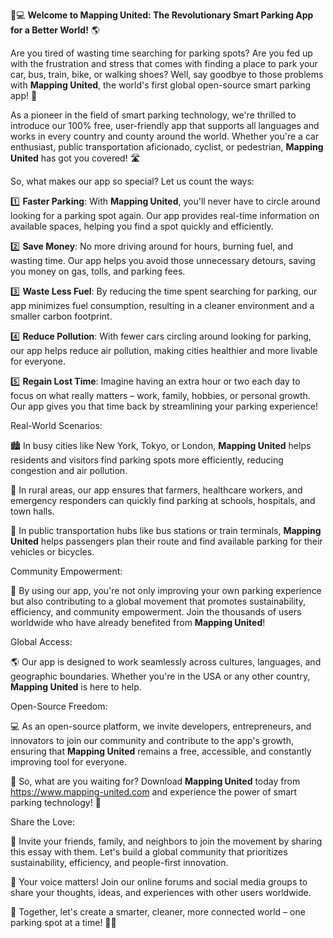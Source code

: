 🚗💻 **Welcome to Mapping United: The Revolutionary Smart Parking App for a Better World!** 🌎

Are you tired of wasting time searching for parking spots? Are you fed up with the frustration and stress that comes with finding a place to park your car, bus, train, bike, or walking shoes? Well, say goodbye to those problems with **Mapping United**, the world's first global open-source smart parking app! 🤩

As a pioneer in the field of smart parking technology, we're thrilled to introduce our 100% free, user-friendly app that supports all languages and works in every country and county around the world. Whether you're a car enthusiast, public transportation aficionado, cyclist, or pedestrian, **Mapping United** has got you covered! 🛣️

So, what makes our app so special? Let us count the ways:

1️⃣ **Faster Parking**: With **Mapping United**, you'll never have to circle around looking for a parking spot again. Our app provides real-time information on available spaces, helping you find a spot quickly and efficiently.

2️⃣ **Save Money**: No more driving around for hours, burning fuel, and wasting time. Our app helps you avoid those unnecessary detours, saving you money on gas, tolls, and parking fees.

3️⃣ **Waste Less Fuel**: By reducing the time spent searching for parking, our app minimizes fuel consumption, resulting in a cleaner environment and a smaller carbon footprint.

4️⃣ **Reduce Pollution**: With fewer cars circling around looking for parking, our app helps reduce air pollution, making cities healthier and more livable for everyone.

5️⃣ **Regain Lost Time**: Imagine having an extra hour or two each day to focus on what really matters – work, family, hobbies, or personal growth. Our app gives you that time back by streamlining your parking experience!

Real-World Scenarios:

🏙️ In busy cities like New York, Tokyo, or London, **Mapping United** helps residents and visitors find parking spots more efficiently, reducing congestion and air pollution.

🌳 In rural areas, our app ensures that farmers, healthcare workers, and emergency responders can quickly find parking at schools, hospitals, and town halls.

🚌 In public transportation hubs like bus stations or train terminals, **Mapping United** helps passengers plan their route and find available parking for their vehicles or bicycles.

Community Empowerment:

💪 By using our app, you're not only improving your own parking experience but also contributing to a global movement that promotes sustainability, efficiency, and community empowerment. Join the thousands of users worldwide who have already benefited from **Mapping United**!

Global Access:

🌎 Our app is designed to work seamlessly across cultures, languages, and geographic boundaries. Whether you're in the USA or any other country, **Mapping United** is here to help.

Open-Source Freedom:

💻 As an open-source platform, we invite developers, entrepreneurs, and innovators to join our community and contribute to the app's growth, ensuring that **Mapping United** remains a free, accessible, and constantly improving tool for everyone.

🎉 So, what are you waiting for? Download **Mapping United** today from https://www.mapping-united.com and experience the power of smart parking technology! 🚀

Share the Love:

🤝 Invite your friends, family, and neighbors to join the movement by sharing this essay with them. Let's build a global community that prioritizes sustainability, efficiency, and people-first innovation.

💬 Your voice matters! Join our online forums and social media groups to share your thoughts, ideas, and experiences with other users worldwide.

🌟 Together, let's create a smarter, cleaner, more connected world – one parking spot at a time! 🚗💪